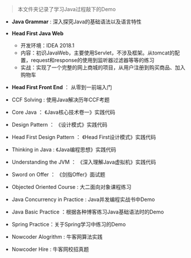 > 本文件夹记录了学习Java过程敲下的Demo

- **Java Grammar** : 深入探究Java的基础语法以及语言特性
- **Head First Java Web**
	- 开发环境：IDEA  2018.1
	- 内容：初识JavaWeb，主要使用Servlet，不涉及框架。从tomcat的配置，request和response的使用到监听器过滤器等等的练习
	- 实战：实现了一个完整的网上商城的项目，从用户注册到购买商品、加入购物车
- **Head First Front End** ： 从零到一前端入门
- CCF Solving : 使用Java解决历年CCF考题
- Core Java ： 《Java核心技术卷一》实践代码
- Design Pattern ： 《设计模式》实践代码
- Head First Design Pattern ： 《Head First设计模式》实践代码
- Thinking in Java : 《Java编程思想》实践代码
- Understanding the JVM ： 《深入理解Java虚拟机》实践代码
- Sword on Offer ： 《剑指Offer》面试题
- Objected Oriented Course : 大二面向对象课程练习
- Java Concurrency in Practice : Java并发编程实战书中Demo

- Java Basic Practice ：根据各种博客练习Java基础语法时的Demo
- Spring Practice：关于Spring学习中练习的Demo

- Nowcoder Alogrithm : 牛客网算法实践
- Nowcoder Hire : 牛客网校招真题


